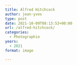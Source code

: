 ```yaml
---
title: Alfred Hitchcock
author: jean-yves
type: post
date: 2021-10-09T08:13:53+00:00
url: /alfred-hitchcock/
categories:
  - Photographie
years:
  - 2021
format: image

---
```

